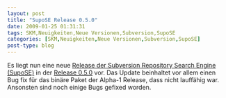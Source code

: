 ```yaml
---
layout: post
title: "SupoSE Release 0.5.0"
date: 2009-01-25 01:31:31
tags: SKM,Neuigkeiten,Neue Versionen,Subversion,SupoSE
categories: [SKM,Neuigkeiten,Neue Versionen,Subversion,SupoSE]
post-type: blog
---
```

Es liegt nun eine neue <a href="http://www.supose.org/projects/show/supose">Release der Subversion Repository Search Engine (SupoSE)</a> in der <a href="http://www.supose.org/versions/show/7">Release 0.5.0</a> vor.
Das Update beinhaltet vor allem einen Bug fix für das binäre Paket der Alpha-1 Release, dass nicht lauffähig war. Ansonsten sind noch einige Bugs gefixed worden.

